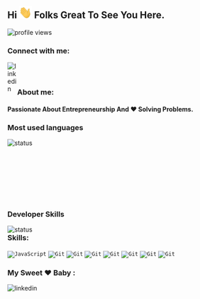 ## Hi  <img src="https://github.com/Yeroshenko/Yeroshenko/blob/master/Hi.gif" width="29px">  Folks Great To See You Here.

<img src="https://gpvc.arturio.dev/shivamguys" alt="profile views">  

### Connect with me:
[<img align="left" alt="linkedin" width="22px" src="https://image.flaticon.com/icons/svg/174/174857.svg" />][linkedin]


[linkedin]: https://www.linkedin.com/in/iamshivampandey/



<br />	
<br />	

### About me:
#### Passionate About Entrepreneurship And ❤️ Solving Problems.


### Most used languages	
<img align="left" alt="status" display="block" src="https://github-readme-stats.vercel.app/api/top-langs/?username=shivamguys&layout=compact" />


<br />	
<br />	
<br />	
<br />	

<br />	
<br />	
<br />	
<br />	


### Developer Skills	
<img align="left" width="500px" alt="status" display="block" src="https://quickchart.io/chart?bkg=white&c={%20type:%20%27bar%27,%20data:%20{%20labels:%20[%27VueJs%27,%20%27Python%27,%20%27DevOps%27,%20%27Flask%27,%27Data%20Architect%27,%27Javascript%27,%27UX%20Developer%27],%20datasets:%20[{%20label:%20%27Developer%20Skills%27,%20data:%20[80,%20100,%2075,%2080,80,85,80],%20backgroundColor:%20%27orange%27,%20}]%20},%20options:%20{%20title:%20{%20display:%20true,%20text:%20%27Shivam%20Pandey%20:-)%27,%20fontColor:%20%27orange%27,%20fontSize:%2032,%20}},}" />


### Skills:

<code><img alt="JavaScript" width="40px" src="https://cdn.worldvectorlogo.com/logos/javascript.svg" /></code>
<code><img alt="Git" width="40px" src="https://cdn.worldvectorlogo.com/logos/git-icon.svg" /></code>
<code><img alt="Git" width="40px" src="https://cdn.worldvectorlogo.com/logos/python-5.svg" /></code>
<code><img alt="Git" width="40px" src="https://cdn.worldvectorlogo.com/logos/vue-js-1.svg" /></code>
<code><img alt="Git" width="40px" src="https://cdn.worldvectorlogo.com/logos/flask.svg" /></code>
<code><img alt="Git" width="40px" src="https://cdn.worldvectorlogo.com/logos/aws-2.svg" /></code>
<code><img alt="Git" width="40px" src="https://cdn.worldvectorlogo.com/logos/mysql-7.svg" /></code>
<code><img alt="Git" width="40px" src="https://cdn.worldvectorlogo.com/logos/linux-tux-1.svg" /></code>








### My Sweet ❤️ Baby :
[<img align="left" alt="linkedin" width="300px" src="https://yesteacher.app/assets/yesteacherlanding/yesteacher.png" />][yesteacher]

[yesteacher]: https://yesteacher.app



<!--
**shivamguys/shivamguys** is a ✨ _special_ ✨ repository because its `README.md` (this file) appears on your GitHub profile.

Here are some ideas to get you started:

-  ...
- 🌱 I’m currently learning ...
- 👯 I’m looking to collaborate on ...
- 🤔 I’m looking for help with ...
- 💬 Ask me about ...
- 📫 How to reach me: ...
- 😄 Pronouns: ...
- ⚡ Fun fact: ...
-->
